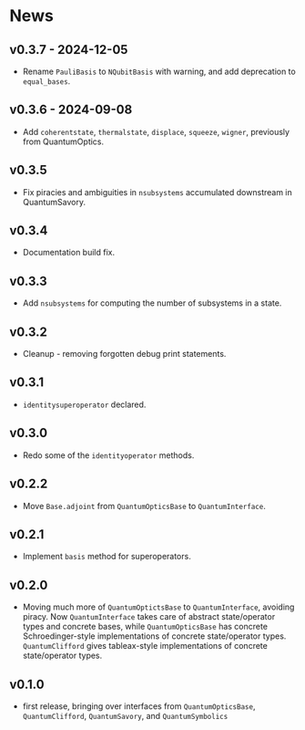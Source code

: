 # News

## v0.3.7 - 2024-12-05

- Rename `PauliBasis` to `NQubitBasis` with warning, and add deprecation to `equal_bases`.

## v0.3.6 - 2024-09-08

- Add `coherentstate`, `thermalstate`, `displace`, `squeeze`, `wigner`, previously from QuantumOptics.

## v0.3.5

- Fix piracies and ambiguities in `nsubsystems` accumulated downstream in QuantumSavory.

## v0.3.4

- Documentation build fix.

## v0.3.3

- Add `nsubsystems` for computing the number of subsystems in a state.

## v0.3.2

- Cleanup - removing forgotten debug print statements.

## v0.3.1

- `identitysuperoperator` declared.

## v0.3.0

- Redo some of the `identityoperator` methods.

## v0.2.2

- Move `Base.adjoint` from `QuantumOpticsBase` to `QuantumInterface`.

## v0.2.1

- Implement `basis` method for superoperators.

## v0.2.0

- Moving much more of `QuantumOptictsBase` to `QuantumInterface`, avoiding piracy. Now `QuantumInterface` takes care of abstract state/operator types and concrete bases, while `QuantumOpticsBase` has concrete Schroedinger-style implementations of concrete state/operator types. `QuantumClifford` gives tableax-style implementations of concrete state/operator types.

## v0.1.0

- first release, bringing over interfaces from `QuantumOpticsBase`, `QuantumClifford`, `QuantumSavory`, and `QuantumSymbolics`

